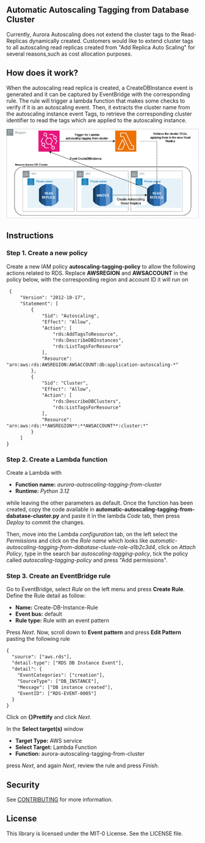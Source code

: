 ## Automatic Autoscaling Tagging from Database Cluster

Currently, Aurora Autoscaling does not extend the cluster tags to the Read-Replicas dynamically created.
Customers would like to extend cluster tags to all autoscaling read replicas created from "Add Replica Auto Scaling" for several reasons,such as cost allocation purposes.

## How does it work?
When the autoscaling read replica is created, a CreateDBInstance event is generated and it can be captured by EventBridge with the corresponding rule.
The rule will trigger a lambda function that makes some checks to verify if it is an autoscaling event. Then, it extracts the cluster name from the autoscaling instance event Tags, to retrieve the corresponding cluster identifier to read the tags which are applied to the autoscaling instance.

<p align="center">
  <img src="img/automatic-autoscaling-tagging-from-dabatase-cluster.png">
</p>

## Instructions

### Step 1. Create a new policy
Create a new IAM policy **autoscaling-tagging-policy** to allow the following actions related to RDS.
Replace **AWSREGION** and **AWSACCOUNT** in the policy below, with the corresponding region and account ID it will run on

```
 {
     "Version": "2012-10-17",
     "Statement": [
         {
             "Sid": "Autoscaling",
             "Effect": "Allow",
             "Action": [
                 "rds:AddTagsToResource",
                 "rds:DescribeDBInstances",
                 "rds:ListTagsForResource"
             ],
             "Resource": "arn:aws:rds:AWSREGION:AWSACCOUNT:db:application-autoscaling-*"
         },
         {
             "Sid": "Cluster",
             "Effect": "Allow",
             "Action": [
                 "rds:DescribeDBClusters",
                 "rds:ListTagsForResource"
             ],
             "Resource": "arn:aws:rds:**AWSREGION**:**AWSACCOUNT**:cluster:*"
         }
     ]
}
```

### Step 2. Create a Lambda function
Create a Lambda with
- **Function name:** *aurora-autoscaling-tagging-from-cluster*
- **Runtime:** *Python 3.12*
  
while leaving the other parameters as default.
Once the function has been created, copy the code available in **automatic-autoscaling-tagging-from-dabatase-cluster.py** and paste it in the lambda *Code* tab, then press *Deploy* to commit the changes.

Then, move into the Lambda *configuration* tab, on the left select the *Permissions* and click on the *Role name* which looks like *automatic-autoscaling-tagging-from-dabatase-cluste-role-a1b2c3d4*, click on *Attach Policy*, type in the search bar *autoscaling-tagging-policy*, tick the policy called *autoscaling-tagging-policy* and press "Add permissions".

### Step 3. Create an EventBridge rule 
Go to EventBridge, select *Rule* on the left menu and press **Create Rule**.
Define the Rule detail as follow:
- **Name:** Create-DB-Instance-Rule
- **Event bus:** default
- **Rule type:** Rule with an event pattern
  
Press *Next*. Now, scroll down to **Event pattern** and press **Edit Pattern** pasting the following rule
```
{
  "source": ["aws.rds"],
  "detail-type": ["RDS DB Instance Event"],
  "detail": {
    "EventCategories": ["creation"],
    "SourceType": ["DB_INSTANCE"],
    "Message": ["DB instance created"],
    "EventID": ["RDS-EVENT-0005"]
  }
}
```
Click on **{}Prettify** and click *Next*.

In the **Select target(s)** window
- **Target Type:** AWS service
- **Select Target:** Lambda Function
- **Function:** aurora-autoscaling-tagging-from-cluster

press *Next*, and again *Next*, review the rule and press *Finish*.

## Security

See [CONTRIBUTING](CONTRIBUTING.md#security-issue-notifications) for more information.

## License

This library is licensed under the MIT-0 License. See the LICENSE file.

